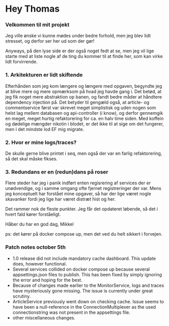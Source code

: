 # Hey Thomas

### Velkommen til mit projekt

Jeg ville ønske vi kunne mødes under bedre forhold,
men jeg blev lidt stresset, og derfor ser her ud som der gør!

Anyways, på den lyse side er der også noget fedt at se, 
men jeg vil lige starte med at liste nogle af de ting du
kommer til at finde her, som kan virke lidt forvirrende.

### 1. Arkitekturen er lidt skiftende

Efterhånden som jeg kom længere og længere med opgaven, begyndte jeg
at blive mere og mere opmærksom på hvad jeg havde gang i.
Det betød, at jeg fik noget mere abstraktion op banen,
og fandt bedre måder at håndtere dependency injection på.
Det betyder til gengæld også, at article- og commentservice
først var skrevet meget simplistisk og uden nogen som helst lag
mellem databasen og api-controller (i know), og derfor
gennemgik en meget, meget hurtig refaktorering for ca. en halv time siden.
Med koffein og dødelige mængder nikotin i blodet, 
er det ikke til at sige om det fungerer, men i det mindste lod
EF mig migrate.

### 2. Hvor er mine logs/traces?
De skulle gerne blive printet i seq, men også der
var en farlig refaktorering, så det skal måske fikses.

### 3. Redundans er en (redun)dans på roser
Flere steder har jeg i panik indført enten regisrering af services
der er unødvendige, og i samme omgang ofte fjernet registreringer
der var. Mens jeg konceptuelt har forstået mine opgaver, 
så har der lige været nogle skavanker fordi jeg lige har
været distræt hist og her.

Det rammer nok de fleste punkter. Jeg får det opdateret løbende, 
så det i hvert fald kører forståeligt.

Håber du har en god dag,
Mikkel


ps: det kører på docker compose up, men det ved du helt sikkert i forvejen.


### Patch notes october 5th
- 1.0 release did not include mandatory cache dashboard. This update does, however functional.
- Several services collided on docker compose up because several appsettings.json files
to publish. This has been fixed by simply ignoring the error and hoping for the best.
- Because of changes made earlier to the MonitorService, 
logs and traces have mysteriously gone missing. The issue is currently under great scrutiny.
- ArticleService previously went down on checking cache. Issue seems to have been
a null-reference in the ConnectionMultiplexer as the used connectionstring was
not present in the appsettings file.
- other miscellaneous changes.